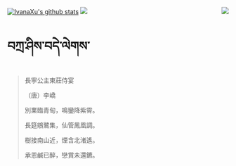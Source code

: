 [![IvanaXu's github stats](https://github-readme-stats.vercel.app/api?username=IvanaXu&show_icons=true&theme=vue-dark)](https://github.com/anuraghazra/github-readme-stats)
<img align="right" src="https://github-readme-stats.vercel.app/api/top-langs/?username=IvanaXu&langs_count=7&theme=graywhite" />
<img src="https://github-readme-stats.vercel.app/api/wakatime?username=IvanaXu&layout=compact&langs_count=6&theme=vue-dark&&custom_title=Programming Times(Jul 29 2021-)" />
# བཀྲ་ཤིས་བདེ་ལེགས་
> 長寧公主東莊侍宴
> 
> （唐）李嶠
> 
> 別業臨青甸，鳴鑾降紫霄。
> 
> 長筵鵷鷺集，仙管鳳凰調。
> 
> 樹接南山近，煙含北渚遙。
> 
> 承恩鹹已醉，戀賞未還鑣。
>